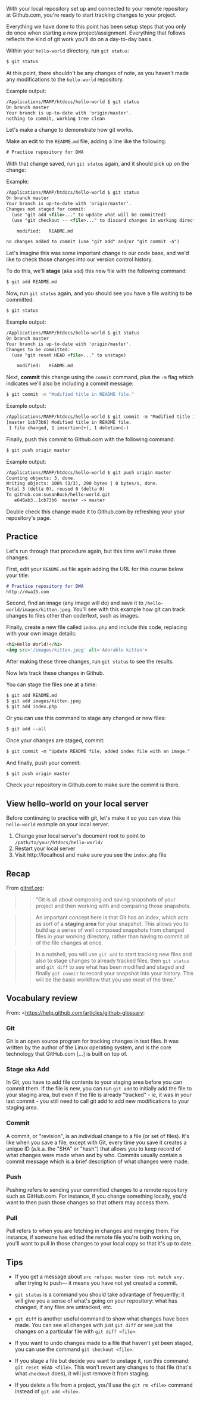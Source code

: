 With your local repository set up and connected to your remote repository at Github.com, you're ready to start tracking changes to your project.

Everything we have done to this point has been setup steps that you only do once when starting a new project/assignment. Everything that follows reflects the kind of git work you'll do on a day-to-day basis.

Within your `hello-world` directory, run `git status`:

```bash
$ git status
```

At this point, there shouldn't be any changes of note, as you haven't made any modifications to the `hello-world` repository.

Example output:
```xml
/Applications/MAMP/htdocs/hello-world $ git status
On branch master
Your branch is up-to-date with 'origin/master'.
nothing to commit, working tree clean
```

Let's make a change to demonstrate how git works.

Make an edit to the `README.md` file, adding a line like the following:

```xml
# Practice repository for DWA
```

With that change saved, run `git status` again, and it should pick up on the change:

Example:
```xml
/Applications/MAMP/htdocs/hello-world $ git status
On branch master
Your branch is up-to-date with 'origin/master'.
Changes not staged for commit:
  (use "git add <file>..." to update what will be committed)
  (use "git checkout -- <file>..." to discard changes in working directory)

	modified:   README.md

no changes added to commit (use "git add" and/or "git commit -a")
```

Let's imagine this was some important change to our code base, and we'd like to check those changes into our version control history.

To do this, we'll **stage** (aka `add`) this new file with the following command:

```bash
$ git add README.md
```

Now, run `git status` again, and you should see you have a file waiting to be committed:

```bash
$ git status
```

Example output:
```xml
/Applications/MAMP/htdocs/hello-world $ git status
On branch master
Your branch is up-to-date with 'origin/master'.
Changes to be committed:
  (use "git reset HEAD <file>..." to unstage)

	modified:   README.md
```

Next, **commit** this change using the `commit` command, plus the `-m` flag which indicates we'll also be including a commit message:

```bash
$ git commit -m "Modified title in README file."
```

Example output:
```xml
/Applications/MAMP/htdocs/hello-world $ git commit -m "Modified title in README file."
[master 1cb73b6] Modified title in README file.
 1 file changed, 1 insertion(+), 1 deletion(-)
```

Finally, push this commit to Github.com with the following command:

```bash
$ git push origin master
```

Example output:
```xml
/Applications/MAMP/htdocs/hello-world $ git push origin master
Counting objects: 3, done.
Writing objects: 100% (3/3), 290 bytes | 0 bytes/s, done.
Total 3 (delta 0), reused 0 (delta 0)
To github.com:susanBuck/hello-world.git
   e646ab3..1cb73b6  master -> master
```

Double check this change made it to Github.com by refreshing your your repository's page.

## Practice
Let's run through that procedure again, but this time we'll make three changes:

First, edit your `README.md` file again adding the URL for this course below your title:

```md
# Practice repository for DWA
http://dwa15.com
```

Second, find an image (any image will do) and save it to `/hello-world/images/kitten.jpeg`. You'll see with this example how git can track changes to files other than code/text, such as images.

Finally, create a new file called `index.php` and include this code, replacing with your own image details:

```html
<h1>Hello World!</h1>
<img src='/images/kitten.jpeg' alt='Adorable kitten'>
```

After making these three changes, run `git status` to see the results.

Now lets track these changes in Github.

You can stage the files one at a time:

```xml
$ git add README.md
$ git add images/kitten.jpeg
$ git add index.php
```

Or you can use this command to stage any changed or new files:

```xml
$ git add --all
```

Once your changes are staged, commit:

```xml
$ git commit -m "Update README file; added index file with an image."
```

And finally, push your commit:

```bash
$ git push origin master
```

Check your repository in Github.com to make sure the commit is there.


## View hello-world on your local server
Before continuing to practice with git, let's make it so you can view this `hello-world` example on your local server.

1. Change your local server's document root to point to `/path/to/your/htdocs/hello-world/`
2. Restart your local server
3. Visit http://localhost and make sure you see the `index.php` file





## Recap
From [gitref.org](http://gitref.org/basic):

>> &ldquo;Git is all about composing and saving snapshots of your project and then working with and comparing those snapshots.

>> An important concept here is that Git has an *index*, which acts as sort of a __staging area__ for your snapshot. This allows you to build up a series of well composed snapshots from changed files in your working directory, rather than having to commit all of the file changes at once.

>> In a nutshell, you will use `git add` to start tracking new files and also to stage changes to already tracked files, then `git status` and `git diff` to see what has been modified and staged and finally `git commit` to record your snapshot into your history. This will be the basic workflow that you use most of the time.&rdquo;


## Vocabulary review

From: <https://help.github.com/articles/github-glossary:

### Git
Git is an open source program for tracking changes in text files. It was written by the author of the Linux operating system, and is the core technology that GitHub.com [...] is built on top of.


### Stage aka Add
In Git, you have to add file contents to your staging area before you can commit them. If the file is new, you can run `git add` to initially add the file to your staging area, but even if the file is already "tracked" - ie, it was in your last commit - you still need to call git add to add new modifications to your staging area.


### Commit
A commit, or "revision", is an individual change to a file (or set of files). It's like when you save a file, except with Git, every time you save it creates a unique ID (a.k.a. the "SHA" or "hash") that allows you to keep record of what changes were made when and by who. Commits usually contain a commit message which is a brief description of what changes were made.

### Push
Pushing refers to sending your committed changes to a remote repository such as GitHub.com. For instance, if you change something locally, you'd want to then push those changes so that others may access them.


### Pull
Pull refers to when you are fetching in changes and merging them. For instance, if someone has edited the remote file you're both working on, you'll want to pull in those changes to your local copy so that it's up to date.




## Tips
* If you get a message about `src refspec master does not match any.` after trying to push&mdash; it means you have not yet created a commit.

* `git status` is a command you should take advantage of frequently; it will give you a sense of what's going on your repository: what has changed, if any files are untracked, etc.

* `git diff` is another useful command to show what changes have been made. You can see all changes with just `git diff` or see just the changes on a particular file with `git diff <file>`.

* If you want to undo changes made to a file that haven't yet been staged, you can use the command `git checkout <file>`.

* If you stage a file but decide you want to unstage it, run this command: `git reset HEAD <file>`. This won't revert any changes to that file (that's what `checkout` does), it will just remove it from staging.

* If you delete a file from a project, you'll use the `git rm <file>` command instead of `git add <file>`.
